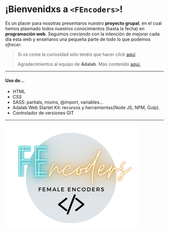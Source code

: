 # ¡Bienvenidxs a `<FEncoders>`!

Es un placer para nosotras presentaros nuestro **proyecto grupal**, en el cual hemos plasmado todos nuestros conocimientos (hasta la fecha) en **programación web**. Seguimos _creciendo_ con la intención de mejorar cada día esta web y enseñaros una pequeña parte de todo lo que podemos _ofrecer_.

> Si os come la curiosidad sólo tenéis que hacer _click_ [aquí](http://beta.adalab.es/project-promo-p-module-1-team-3/).

> Agradecimientos al equipo de **Adalab**. Más contenido [aquí.](https://adalab.es/)

---

#### Uso de...

- HTML
- CSS
- SASS: partials, mixins, @import, variables...
- Adalab Web Startet Kit: recursos y herramientas(Node JS, NPM, Gulp).
- Controlador de versiones GIT

---

![enter image description here](https://github.com/Adalab/project-promo-p-module-1-team-3/blob/main/src/images/Logo.png?raw=true)
